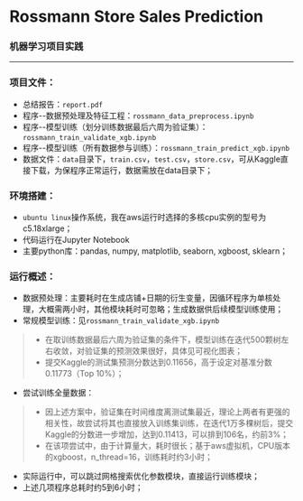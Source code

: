 # Rossmann Store Sales Prediction
### 机器学习项目实践
-----
### 项目文件：
* 总结报告：`report.pdf`
* 程序--数据预处理及特征工程：`rossmann_data_preprocess.ipynb`
* 程序--模型训练（划分训练数据最后六周为验证集）：`rossmann_train_validate_xgb.ipynb`
* 程序--模型训练（所有数据参与训练）：`rossmann_train_predict_xgb.ipynb`
* 数据文件：`data`目录下，`train.csv`，`test.csv`，`store.csv`，可从Kaggle直接下载，为保程序正常运行，数据需放在data目录下；

### 环境搭建：
* `ubuntu linux`操作系统，我在aws运行时选择的多核cpu实例的型号为c5.18xlarge；
* 代码运行在Jupyter Notebook
* 主要python库：pandas, numpy, matplotlib, seaborn, xgboost, sklearn；

### 运行概述：
* 数据预处理：主要耗时在生成店铺+日期的衍生变量，因循环程序为单核处理，大概需两小时，其他模块耗时可忽略；生成数据供后续模型训练使用；
* 常规模型训练：见`rossmann_train_validate_xgb.ipynb`
>* 在取训练数据最后六周为验证集的条件下，模型训练在迭代500颗树左右收敛，对验证集的预测效果很好，具体见可视化图表；
>* 提交Kaggle的测试集预测分数达到0.11656，高于设定对基准分数0.11773（Top 10%）；
* 尝试训练全量数据：
>* 因上述方案中，验证集在时间维度离测试集最近，理论上两者有更强的相关性，故尝试将其也直接放入训练集训练，在迭代1万多棵树后，提交Kaggle的分数进一步增加，达到0.11413，可以排到106名，约前3%；
>* 在该项尝试中，由于计算量大，耗时很长；基于aws虚拟机，CPU版本的xgboost，n_thread=16，训练耗时约3小时；
* 实际运行中，可以跳过网格搜索优化参数模块，直接运行训练模块； 
* 上述几项程序总耗时约5到6小时；
